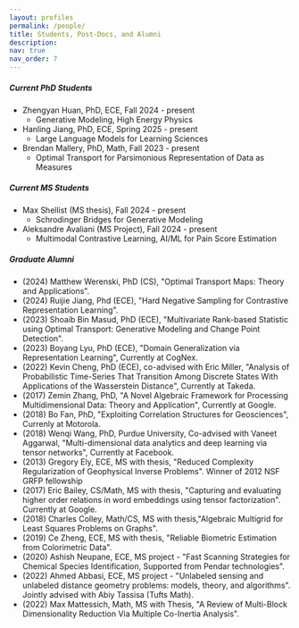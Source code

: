 ```yaml
---
layout: profiles
permalink: /people/
title: Students, Post-Docs, and Alumni
description:
nav: true
nav_order: 7
---
```

##### Current PhD Students
- Zhengyan Huan, PhD, ECE, Fall 2024 - present
  - Generative Modeling, High Energy Physics
- Hanling Jiang, PhD, ECE, Spring 2025 - present
  - Large Language Models for Learning Sciences
- Brendan Mallery, PhD, Math, Fall 2023 - present
  - Optimal Transport for Parsimonious Representation of Data as Measures


##### Current MS Students
- Max Shellist (MS thesis), Fall 2024 - present
  - Schrodinger Bridges for Generative Modeling
- Aleksandre Avaliani (MS Project), Fall 2024 - present
  - Multimodal Contrastive Learning, AI/ML for Pain Score Estimation 


##### Graduate Alumni
- (2024) Matthew Werenski, PhD (CS), "Optimal Transport Maps: Theory and Applications". 
- (2024) Ruijie Jiang, Phd (ECE), "Hard Negative Sampling for Contrastive Representation Learning".
- (2023) Shoaib Bin Masud, PhD (ECE), "Multivariate Rank-based Statistic using Optimal Transport: Generative Modeling and Change Point Detection".
- (2023) Boyang Lyu, PhD (ECE), "Domain Generalization via Representation Learning", Currently at CogNex. 
- (2022) Kevin Cheng, PhD (ECE), co-advised with Eric Miller, "Analysis of Probabilistic Time-Series That Transition Among Discrete States With Applications of the Wasserstein Distance", Currently at Takeda.
- (2017) Zemin Zhang, PhD, "A Novel Algebraic Framework for Processing Multidimensional Data: Theory and Application", Currently at Google.
- (2018) Bo Fan, PhD, "Exploiting Correlation Structures for Geosciences", Currenly at Motorola.
- (2018) Wenqi Wang, PhD, Purdue University, Co-advised with Vaneet Aggarwal, "Multi-dimensional data analytics and deep learning via tensor networks", Currently at Facebook.
- (2013) Gregory Ely, ECE, MS with thesis, "Reduced Complexity Regularization of Geophysical Inverse Problems". Winner of 2012 NSF GRFP fellowship
- (2017) Eric Bailey, CS/Math, MS with thesis, "Capturing and evaluating higher order relations in word embeddings using tensor factorization". Currently at Google.
- (2018) Charles Colley, Math/CS, MS with thesis,"Algebraic Multigrid for Least Squares Problems on Graphs".  
- (2019) Ce Zheng, ECE, MS with thesis, "Reliable Biometric Estimation from Colorimetric Data".
- (2020) Ashish Neupane, ECE, MS project - "Fast Scanning Strategies for Chemical Species Identification, Supported from Pendar technologies".
- (2022) Ahmed Abbasi, ECE, MS project - "Unlabeled sensing and unlabeled distance geometry problems: models, theory, and algorithms". Jointly advised with Abiy Tassisa (Tufts Math). 
- (2022) Max Mattessich, Math, MS with Thesis, "A Review of Multi-Block Dimensionality Reduction Via Multiple Co-Inertia Analysis".